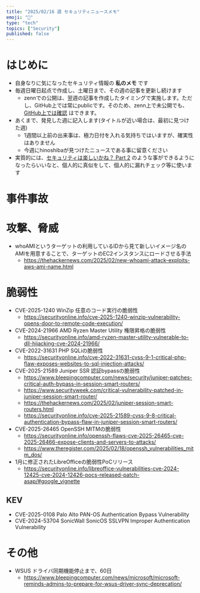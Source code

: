 ```yaml
---
title: "2025/02/16 週 セキュリティニュースメモ"
emoji: "🔖"
type: "tech"
topics: ["Security"]
published: false
---
```


# はじめに
* 自身なりに気になったセキュリティ情報の **私のメモ** です
* 毎週日曜日起点で作成し、土曜日まで、その週の記事を更新し続けます
    * zennでの公開は、翌週の記事を作成したタイミングで実施します。ただし、GitHub上では常にpublicです。そのため、zenn上で未公開でも、[GitHub上では確認](https://github.com/hinoshiba/zenn.dev/tree/main/articles) はできます。
* あくまで、発見した週に記入します(タイトルが近い場合は、最初に見つけた週)
    * 1週間以上前の出来事は、極力日付を入れる気持ちではいますが、確実性はありません
    * 今週にhinoshibaが見つけたニュースである事に留意ください
* 実質的には、[セキュリティは楽しいかね？ Part 2](https://negi.hatenablog.com/) のような事ができるようになったらいいなと、個人的に真似をして、個人的に漏れチェック等に使います

# 事件事故

# 攻撃、脅威
* whoAMIというターゲットの利用しているIDから見て新しいイメージ名のAMIを用意することで、ターゲットのEC2インスタンスにロードさせる手法
    * https://thehackernews.com/2025/02/new-whoami-attack-exploits-aws-ami-name.html

# 脆弱性
* CVE-2025-1240 WinZip 任意のコード実行の脆弱性
    * https://securityonline.info/cve-2025-1240-winzip-vulnerability-opens-door-to-remote-code-execution/
* CVE-2024-21966 AMD Ryzen Master Utility 権限昇格の脆弱性
    * https://securityonline.info/amd-ryzen-master-utility-vulnerable-to-dll-hijacking-cve-2024-21966/
* CVE-2022-31631 PHP SQLiの脆弱性
    * https://securityonline.info/cve-2022-31631-cvss-9-1-critical-php-flaw-exposes-websites-to-sql-injection-attacks/
* CVE-2025-21589 Juniper SSR 認証bypassの脆弱性
    * https://www.bleepingcomputer.com/news/security/juniper-patches-critical-auth-bypass-in-session-smart-routers/
    * https://www.securityweek.com/critical-vulnerability-patched-in-juniper-session-smart-router/
    * https://thehackernews.com/2025/02/juniper-session-smart-routers.html
    * https://securityonline.info/cve-2025-21589-cvss-9-8-critical-authentication-bypass-flaw-in-juniper-session-smart-routers/
* CVE-2025-26465 OpenSSH MITMの脆弱性
    * https://securityonline.info/openssh-flaws-cve-2025-26465-cve-2025-26466-expose-clients-and-servers-to-attacks/
    * https://www.theregister.com/2025/02/18/openssh_vulnerabilities_mitm_dos/
* 1月に修正されたLibreOfficeの脆弱性PoCリリース
    * https://securityonline.info/libreoffice-vulnerabilities-cve-2024-12425-cve-2024-12426-pocs-released-patch-asap/#google_vignette

## KEV
* CVE-2025-0108 Palo Alto PAN-OS Authentication Bypass Vulnerability
* CVE-2024-53704 SonicWall SonicOS SSLVPN Improper Authentication Vulnerability

# その他
* WSUS ドライバ同期機能停止まで、60日
    * https://www.bleepingcomputer.com/news/microsoft/microsoft-reminds-admins-to-prepare-for-wsus-driver-sync-deprecation/
